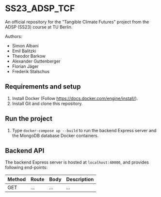 # SS23_ADSP_TCF

An official repository for the "Tangible Climate Futures" project from the ADSP (SS23) course at TU Berlin.

Authors:

- Simon Albani
- Emil Balitzki
- Theodor Barkow
- Alexander Guttenberger
- Florian Jäger
- Frederik Stalschus

## Requirements and setup

1. Install Docker (Follow https://docs.docker.com/engine/install/).
2. Install Git and clone this repository.

## Run the project

1. Type `docker-compose up --build` to run the backend Express server and the MongoDB database Docker containers.

## Backend API

The backend Express server is hosted at `localhost:40000`, and provides following end-points:

| Method | Route | Body | Description |
| ------ | ----- | ---- | ----------- |
| GET    | ...   | ...  | ...         |
